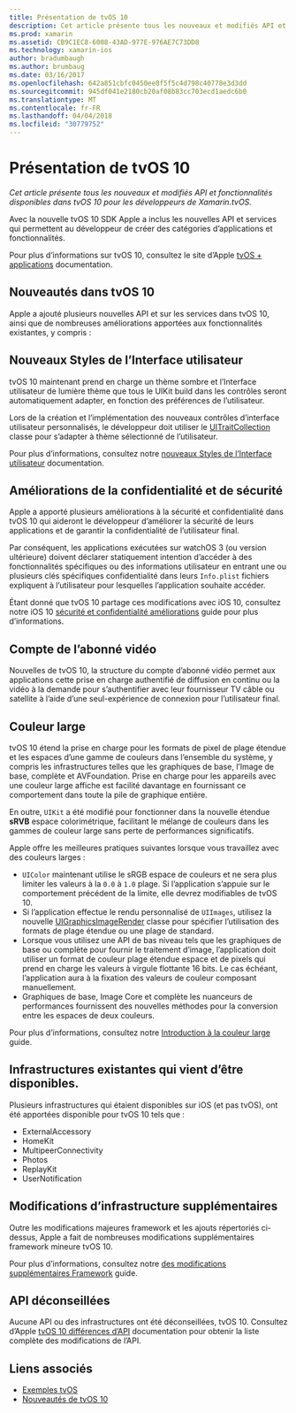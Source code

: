 ```yaml
---
title: Présentation de tvOS 10
description: Cet article présente tous les nouveaux et modifiés API et fonctionnalités disponibles dans tvOS 10 pour les développeurs de Xamarin.tvOS.
ms.prod: xamarin
ms.assetid: CB9C1EC8-6008-43AD-977E-976AE7C73DD8
ms.technology: xamarin-ios
author: bradumbaugh
ms.author: brumbaug
ms.date: 03/16/2017
ms.openlocfilehash: 642a851cbfc0450ee8f5f5c4d798c40778e3d3dd
ms.sourcegitcommit: 945df041e2180cb20af08b83cc703ecd1aedc6b0
ms.translationtype: MT
ms.contentlocale: fr-FR
ms.lasthandoff: 04/04/2018
ms.locfileid: "30779752"
---
```

# <a name="introduction-to-tvos-10"></a>Présentation de tvOS 10

_Cet article présente tous les nouveaux et modifiés API et fonctionnalités disponibles dans tvOS 10 pour les développeurs de Xamarin.tvOS._

Avec la nouvelle tvOS 10 SDK Apple a inclus les nouvelles API et services qui permettent au développeur de créer des catégories d’applications et fonctionnalités. 

Pour plus d’informations sur tvOS 10, consultez le site d’Apple [tvOS + applications](https://developer.apple.com/tvos/) documentation.

## <a name="whats-new-in-tvos-10"></a>Nouveautés dans tvOS 10

Apple a ajouté plusieurs nouvelles API et sur les services dans tvOS 10, ainsi que de nombreuses améliorations apportées aux fonctionnalités existantes, y compris :

## <a name="new-user-interface-styles"></a>Nouveaux Styles de l’Interface utilisateur

tvOS 10 maintenant prend en charge un thème sombre et l’Interface utilisateur de lumière thème que tous le UIKit build dans les contrôles seront automatiquement adapter, en fonction des préférences de l’utilisateur.

Lors de la création et l’implémentation des nouveaux contrôles d’interface utilisateur personnalisés, le développeur doit utiliser le [UITraitCollection](https://developer.apple.com/reference/uikit/uitraitcollection) classe pour s’adapter à thème sélectionné de l’utilisateur.

Pour plus d’informations, consultez notre [nouveaux Styles de l’Interface utilisateur](~/ios/tvos/platform/user-interface-styles.md) documentation.

## <a name="security-and-privacy-enhancements"></a>Améliorations de la confidentialité et de sécurité

Apple a apporté plusieurs améliorations à la sécurité et confidentialité dans tvOS 10 qui aideront le développeur d’améliorer la sécurité de leurs applications et de garantir la confidentialité de l’utilisateur final.

Par conséquent, les applications exécutées sur watchOS 3 (ou version ultérieure) doivent déclarer statiquement intention d’accéder à des fonctionnalités spécifiques ou des informations utilisateur en entrant une ou plusieurs clés spécifiques confidentialité dans leurs `Info.plist` fichiers expliquent à l’utilisateur pour lesquelles l’application souhaite accéder.

Étant donné que tvOS 10 partage ces modifications avec iOS 10, consultez notre iOS 10 [sécurité et confidentialité améliorations](~/ios/app-fundamentals/security-privacy.md) guide pour plus d’informations.

## <a name="video-subscriber-account"></a>Compte de l’abonné vidéo

Nouvelles de tvOS 10, la structure du compte d’abonné vidéo permet aux applications cette prise en charge authentifié de diffusion en continu ou la vidéo à la demande pour s’authentifier avec leur fournisseur TV câble ou satellite à l’aide d’une seul-expérience de connexion pour l’utilisateur final.

<!--To find out more, please see our [Video Subscriber Account](~/ios/platform-features/introduction-to-ios10/video-subscriber-account/) guide.-->

## <a name="wide-color"></a>Couleur large

tvOS 10 étend la prise en charge pour les formats de pixel de plage étendue et les espaces d’une gamme de couleurs dans l’ensemble du système, y compris les infrastructures telles que les graphiques de base, l’Image de base, complète et AVFoundation. Prise en charge pour les appareils avec une couleur large affiche est facilité davantage en fournissant ce comportement dans toute la pile de graphique entière.

En outre, `UIKit` a été modifié pour fonctionner dans la nouvelle étendue **sRVB** espace colorimétrique, facilitant le mélange de couleurs dans les gammes de couleur large sans perte de performances significatifs.

Apple offre les meilleures pratiques suivantes lorsque vous travaillez avec des couleurs larges :

 - `UIColor` maintenant utilise le sRGB espace de couleurs et ne sera plus limiter les valeurs à la `0.0` à `1.0` plage. Si l’application s’appuie sur le comportement précédent de la limite, elle devrez modifiables de tvOS 10.
 - Si l’application effectue le rendu personnalisé de `UIImages`, utilisez la nouvelle [UIGraphicsImageRender](https://developer.apple.com/reference/uikit/uigraphicsimagerenderer) classe pour spécifier l’utilisation des formats de plage étendue ou une plage de standard.
 - Lorsque vous utilisez une API de bas niveau tels que les graphiques de base ou complète pour fournir le traitement d’image, l’application doit utiliser un format de couleur plage étendue espace et de pixels qui prend en charge les valeurs à virgule flottante 16 bits. Le cas échéant, l’application aura à la fixation des valeurs de couleur composant manuellement.
 - Graphiques de base, Image Core et complète les nuanceurs de performances fournissent des nouvelles méthodes pour la conversion entre les espaces de deux couleurs.

Pour plus d’informations, consultez notre [Introduction à la couleur large](~/ios/platform/wide-color.md) guide.

## <a name="newly-available-existing-frameworks"></a>Infrastructures existantes qui vient d’être disponibles.

Plusieurs infrastructures qui étaient disponibles sur iOS (et pas tvOS), ont été apportées disponible pour tvOS 10 tels que :

 - ExternalAccessory
 - HomeKit
 - MultipeerConnectivity
 - Photos
 - ReplayKit
 - UserNotification

## <a name="additional-framework-changes"></a>Modifications d’infrastructure supplémentaires

Outre les modifications majeures framework et les ajouts répertoriés ci-dessus, Apple a fait de nombreuses modifications supplémentaires framework mineure tvOS 10.

Pour plus d’informations, consultez notre [des modifications supplémentaires Framework](~/ios/tvos/platform/introduction-to-tvos10/additional-framework-changes.md) guide.

## <a name="deprecated-apis"></a>API déconseillées

Aucune API ou des infrastructures ont été déconseillées, tvOS 10. Consultez d’Apple [tvOS 10 différences d’API](https://developer.apple.com/library/prerelease/content/releasenotes/General/tvOS10APIDiffs/index.html) documentation pour obtenir la liste complète des modifications de l’API.



## <a name="related-links"></a>Liens associés

- [Exemples tvOS](https://developer.xamarin.com/samples/tvos/all/)
- [Nouveautés de tvOS 10](https://developer.apple.com/library/prerelease/content/releasenotes/General/WhatsNewinTVOS/Articles/tvOS10.html#//apple_ref/doc/uid/TP40017259-SW1)
